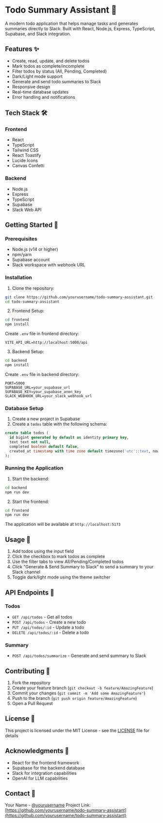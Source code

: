 # Todo Summary Assistant 📝

A modern todo application that helps manage tasks and generates summaries directly to Slack. Built with React, Node.js, Express, TypeScript, Supabase, and Slack integration.

## Features ✨

- Create, read, update, and delete todos
- Mark todos as complete/incomplete
- Filter todos by status (All, Pending, Completed)
- Dark/Light mode support
- Generate and send todo summaries to Slack
- Responsive design
- Real-time database updates
- Error handling and notifications

## Tech Stack 🛠️

### Frontend

- React
- TypeScript
- Tailwind CSS
- React Toastify
- Lucide Icons
- Canvas Confetti

### Backend

- Node.js
- Express
- TypeScript
- Supabase
- Slack Web API

## Getting Started 🚀

### Prerequisites

- Node.js (v14 or higher)
- npm/yarn
- Supabase account
- Slack workspace with webhook URL

### Installation

1. Clone the repository:

```bash
git clone https://github.com/yourusername/todo-summary-assistant.git
cd todo-summary-assistant
```

2. Frontend Setup:

```bash
cd frontend
npm install
```

Create `.env` file in frontend directory:

```env
VITE_API_URL=http://localhost:5000/api
```

3. Backend Setup:

```bash
cd backend
npm install
```

Create `.env` file in backend directory:

```env
PORT=5000
SUPABASE_URL=your_supabase_url
SUPABASE_KEY=your_supabase_anon_key
SLACK_WEBHOOK_URL=your_slack_webhook_url
```

### Database Setup

1. Create a new project in Supabase
2. Create a `todos` table with the following schema:

```sql
create table todos (
  id bigint generated by default as identity primary key,
  text text not null,
  completed boolean default false,
  created_at timestamp with time zone default timezone('utc'::text, now())
);
```

### Running the Application

1. Start the backend:

```bash
cd backend
npm run dev
```

2. Start the frontend:

```bash
cd frontend
npm run dev
```

The application will be available at `http://localhost:5173`

## Usage 📖

1. Add todos using the input field
2. Click the checkbox to mark todos as complete
3. Use the filter tabs to view All/Pending/Completed todos
4. Click "Generate & Send Summary to Slack" to send a summary to your Slack channel
5. Toggle dark/light mode using the theme switcher

## API Endpoints 🔌

### Todos

- `GET /api/todos` - Get all todos
- `POST /api/todos` - Create a new todo
- `PUT /api/todos/:id` - Update a todo
- `DELETE /api/todos/:id` - Delete a todo

### Summary

- `POST /api/todos/summarize` - Generate and send summary to Slack

## Contributing 🤝

1. Fork the repository
2. Create your feature branch (`git checkout -b feature/AmazingFeature`)
3. Commit your changes (`git commit -m 'Add some AmazingFeature'`)
4. Push to the branch (`git push origin feature/AmazingFeature`)
5. Open a Pull Request

## License 📄

This project is licensed under the MIT License - see the [LICENSE](LICENSE) file for details

## Acknowledgments 🙏

- React for the frontend framework
- Supabase for the backend database
- Slack for integration capabilities
- OpenAI for LLM capabilities

## Contact 📧

Your Name - [@yourusername](https://twitter.com/yourusername)
Project Link: [https://github.com/yourusername/todo-summary-assistant](https://github.com/yourusername/todo-summary-assistant)
